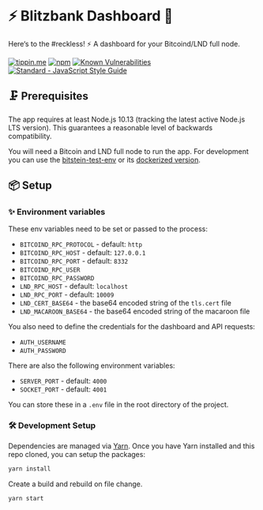 # ⚡️ Blitzbank Dashboard  🏦

Here‘s to the #reckless! ⚡️
A dashboard for your Bitcoind/LND full node.

[![tippin.me](https://badgen.net/badge/%E2%9A%A1%EF%B8%8Ftippin.me/@dennisreimann/F0918E)](https://tippin.me/@dennisreimann)
[![npm](https://img.shields.io/npm/v/@blitzbank/dashboard.svg)](https://www.npmjs.com/package/@blitzbank/dashboard)
[![Known Vulnerabilities](https://snyk.io/test/github/dennisreimann/blitzbank-dashboard/badge.svg)](https://snyk.io/test/github/dennisreimann/blitzbank-dashboard)
[![Standard - JavaScript Style Guide](https://img.shields.io/badge/code%20style-standard-brightgreen.svg)](http://standardjs.com/)

## 🗜 Prerequisites

The app requires at least Node.js 10.13 (tracking the latest active Node.js LTS version).
This guarantees a reasonable level of backwards compatibility.

You will need a Bitcoin and LND full node to run the app.
For development you can use the
[bitstein-test-env](https://medium.com/@bitstein/setting-up-a-bitcoin-lightning-network-test-environment-ab967167594a) or its
[dockerized version](https://github.com/JeffVandrewJr/bitstein-test-env).

## 📦 Setup

### ✨ Environment variables

These env variables need to be set or passed to the process:

- `BITCOIND_RPC_PROTOCOL` - default: `http`
- `BITCOIND_RPC_HOST` - default: `127.0.0.1`
- `BITCOIND_RPC_PORT` - default: `8332`
- `BITCOIND_RPC_USER`
- `BITCOIND_RPC_PASSWORD`
- `LND_RPC_HOST` - default: `localhost`
- `LND_RPC_PORT` - default: `10009`
- `LND_CERT_BASE64` - the base64 encoded string of the `tls.cert` file
- `LND_MACAROON_BASE64` - the base64 encoded string of the macaroon file

You also need to define the credentials for the dashboard and API requests:

- `AUTH_USERNAME`
- `AUTH_PASSWORD`

There are also the following environment variables:

- `SERVER_PORT` - default: `4000`
- `SOCKET_PORT` - default: `4001`

You can store these in a `.env` file in the root directory of the project.

### 🛠 Development Setup

Dependencies are managed via [Yarn](https://yarnpkg.com/).
Once you have Yarn installed and this repo cloned, you can setup the packages:

```bash
yarn install
```

Create a build and rebuild on file change.

```bash
yarn start
```
